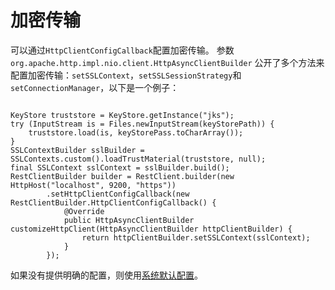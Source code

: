 # 加密传输

可以通过`HttpClientConfigCallback`配置加密传输。 参数`org.apache.http.impl.nio.client.HttpAsyncClientBuilder` 公开了多个方法来配置加密传输：`setSSLContext`，`setSSLSessionStrategy`和`setConnectionManager`，以下是一个例子：


```

KeyStore truststore = KeyStore.getInstance("jks");
try (InputStream is = Files.newInputStream(keyStorePath)) {
    truststore.load(is, keyStorePass.toCharArray());
}
SSLContextBuilder sslBuilder = SSLContexts.custom().loadTrustMaterial(truststore, null);
final SSLContext sslContext = sslBuilder.build();
RestClientBuilder builder = RestClient.builder(new HttpHost("localhost", 9200, "https"))
        .setHttpClientConfigCallback(new RestClientBuilder.HttpClientConfigCallback() {
            @Override
            public HttpAsyncClientBuilder customizeHttpClient(HttpAsyncClientBuilder httpClientBuilder) {
                return httpClientBuilder.setSSLContext(sslContext);
            }
        });
```

如果没有提供明确的配置，则使用[系统默认配置](http://docs.oracle.com/javase/7/docs/technotes/guides/security/jsse/JSSERefGuide.html#CustomizingStores)。


